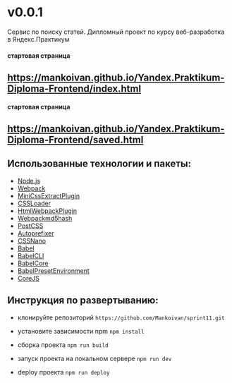 # v0.0.1

Сервис по поиску статей. Дипломный проект по курсу веб-разработка в Яндекс.Практикум
#### стартовая страница
## https://mankoivan.github.io/Yandex.Praktikum-Diploma-Frontend/index.html
#### стартовая страница
## https://mankoivan.github.io/Yandex.Praktikum-Diploma-Frontend/saved.html

## Использованные технологии и пакеты:
- [Node.js](https://nodejs.org/en/download/)
- [Webpack](https://webpack.js.org/)
- [MiniCssExtractPlugin](https://webpack.js.org/plugins/mini-css-extract-plugin/)
- [CSSLoader](https://github.com/webpack-contrib/css-loader)
- [HtmlWebpackPlugin](https://webpack.js.org/plugins/html-webpack-plugin/)
- [Webpackmd5hash](https://www.npmjs.com/package/webpack-md5-hash)
- [PostCSS](https://postcss.org/)
- [Autoprefixer](https://github.com/postcss/autoprefixer)
- [CSSNano](https://cssnano.co/)
- [Babel](https://babeljs.io/)
- [BabelCLI](https://babeljs.io/docs/en/babel-cli#docsNav)
- [BabelCore](https://babeljs.io/docs/en/babel-core)
- [BabelPresetEnvironment](https://babeljs.io/docs/en/babel-preset-env#docsNav)
- [CoreJS](https://github.com/zloirock/core-js#readme)

## Инструкция по развертыванию:
- клонируйте репозиторий `https://github.com/Mankoivan/sprint11.git`
- уcтановите зависимости npm `npm install`

- сборка проекта `npm run build`
- запуск проекта на локальном сервере `npm run dev`
- deploy проекта `npm run deploy`